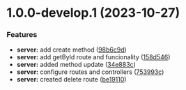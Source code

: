 # 1.0.0-develop.1 (2023-10-27)


### Features

* **server:** add create  method ([98b6c9d](https://github.com/Pdhenrique/to-do-list/commit/98b6c9da83a57fbe44988fd0b7c45942ddf8c45b))
* **server:** add getById route and funcionality ([158d546](https://github.com/Pdhenrique/to-do-list/commit/158d5462721f95cafe9237794a0f8ba1e9deedb2))
* **server:** added method update ([34e883c](https://github.com/Pdhenrique/to-do-list/commit/34e883c7530ad4aeeba9f3acd26d869c0ece743b))
* **server:** configure routes and controllers ([753993c](https://github.com/Pdhenrique/to-do-list/commit/753993c9d06cfc132b12b9918c3d38e63fbc8758))
* **server:** created delete route ([be19110](https://github.com/Pdhenrique/to-do-list/commit/be19110d0a11dde5445456bb4436621637c4c692))
